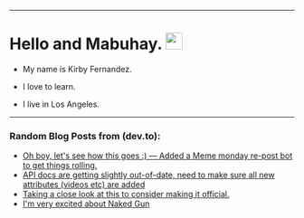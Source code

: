 
<img src="https://komarev.com/ghpvc/?username=kirbygit&style=flat-square&color=blue" alt=""/>

---
<h1>
  Hello and Mabuhay.
  <img src="https://media.giphy.com/media/hvRJCLFzcasrR4ia7z/giphy.gif" width="30px"/>
</h1>

- My name is Kirby Fernandez.

- I love to learn.

- I live in Los Angeles.

---

### Random Blog Posts from (dev.to):
<!-- BLOG-POST-LIST:START -->
- [Oh boy, let&#39;s see how this goes :&rpar; — Added a Meme monday re-post bot to get things rolling.](https://dev.to/ben/oh-boy-lets-see-how-this-goes-added-a-meme-monday-re-post-bot-to-get-things-rolling-3ip)
- [API docs are getting slightly out-of-date, need to make sure all new attributes &lpar;videos etc&rpar; are added](https://dev.to/ben/api-docs-are-getting-slightly-out-of-date-need-to-make-sure-all-new-attributes-videos-etc-are-4cgn)
- [Taking a close look at this to consider making it official.](https://dev.to/ben/taking-a-close-look-at-this-to-consider-making-it-official-agi)
- [I&#39;m very excited about Naked Gun](https://dev.to/ben/im-very-excited-about-naked-gun-480n)
<!-- BLOG-POST-LIST:END -->
